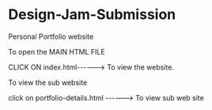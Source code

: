 # Design-Jam-Submission
Personal Portfolio website



To open the MAIN HTML FILE

CLICK ON index.html------> To view the website.



To view the sub website 

click on portfolio-details.html   ------> To view sub web site
